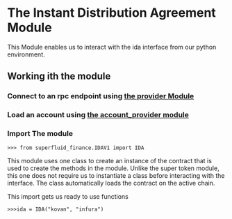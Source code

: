 # The Instant Distribution Agreement Module

This Module enables us to interact with the ida interface from our python environment.

## Working ith the module

### Connect to an rpc endpoint using [**the provider Module**](/PROVIDE.md)
### Load an account using [**the account_provider module**](/ACOUNT.md)

### Import The module
```
>>> from superfluid_finance.IDAV1 import IDA
```
This module uses one class to create an instance of the contract that is used to create the methods in the module. Unlike the super token module, this one does not require us to instantiate a class before interacting with the interface. The class automatically loads the contract on the active chain.

This import gets us ready to use functions

```
>>>ida = IDA("kovan", "infura")
```


